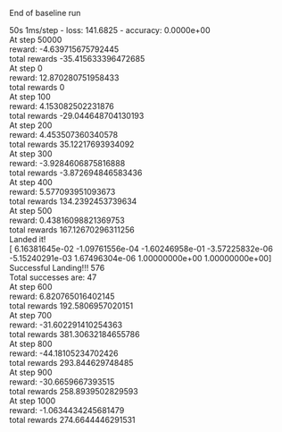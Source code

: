 End of baseline run

50s 1ms/step - loss: 141.6825 - accuracy: 0.0000e+00  
At step  50000  
reward:  -4.639715675792445  
total rewards  -35.415633396472685  
At step  0  
reward:  12.870280751958433  
total rewards  0  
At step  100  
reward:  4.153082502231876  
total rewards  -29.044648704130193  
At step  200  
reward:  4.453507360340578  
total rewards  35.12217693934092  
At step  300  
reward:  -3.9284606875816888  
total rewards  -3.872694846583436  
At step  400  
reward:  5.577093951093673  
total rewards  134.2392453739634  
At step  500  
reward:  0.43816098821369753  
total rewards  167.12670296311256  
Landed it!  
[ 6.16381645e-02 -1.09761556e-04 -1.60246958e-01 -3.57225832e-06
 -5.15240291e-03  1.67496304e-06  1.00000000e+00  1.00000000e+00]  
Successful Landing!!!  576  
Total successes are:  47  
At step  600  
reward:  6.820765016402145  
total rewards  192.5806957020151  
At step  700  
reward:  -31.602291410254363  
total rewards  381.30632184655786  
At step  800  
reward:  -44.18105234702426  
total rewards  293.844629748485  
At step  900  
reward:  -30.6659667393515  
total rewards  258.8939502829593  
At step  1000  
reward:  -1.0634434245681479  
total rewards  274.6644446291531  
